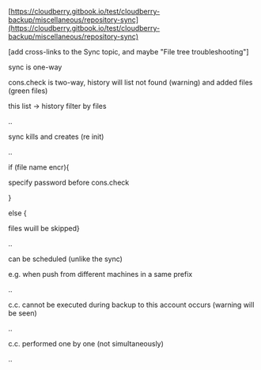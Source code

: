 [https://cloudberry.gitbook.io/test/cloudberry-backup/miscellaneous/repository-sync](https://cloudberry.gitbook.io/test/cloudberry-backup/miscellaneous/repository-sync)

\[add cross-links to the Sync topic, and maybe "File tree troubleshooting"\]

sync is one-way

cons.check is two-way, history will list not found \(warning\) and added files \(green files\)

this list -&gt; history filter by files



..

sync kills and creates \(re init\)

..

if \(file name encr\){

specify password before cons.check 

}

else {

files wuill be skipped}

..

can be scheduled \(unlike the sync\)

e.g. when push from different machines in a same prefix

..

c.c. cannot be executed during backup to this account occurs \(warning will be seen\)

..

c.c. performed one by one \(not simultaneously\)

..





